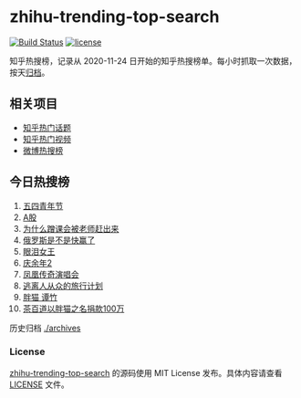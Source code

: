 # zhihu-trending-top-search

[![Build Status](https://github.com/justjavac/zhihu-trending-top-search/workflows/ci/badge.svg?branch=main)](https://github.com/justjavac/zhihu-trending-top-search/actions)
[![license](https://img.shields.io/github/license/justjavac/zhihu-trending-top-search)](https://github.com/justjavac/zhihu-trending-top-search/blob/main/LICENSE)

知乎热搜榜，记录从 2020-11-24 日开始的知乎热搜榜单。每小时抓取一次数据，按天[归档](./archives)。

## 相关项目

- [知乎热门话题](https://github.com/justjavac/zhihu-trending-hot-questions)
- [知乎热门视频](https://github.com/justjavac/zhihu-trending-hot-video)
- [微博热搜榜](https://github.com/justjavac/weibo-trending-hot-search)

## 今日热搜榜

<!-- BEGIN -->
<!-- 最后更新时间 Tue May 07 2024 02:15:34 GMT+0800 (China Standard Time) -->

1. [五四青年节](https://www.zhihu.com/search?q=%E4%BA%94%E5%9B%9B%E9%9D%92%E5%B9%B4%E8%8A%82)
1. [A股](https://www.zhihu.com/search?q=A%E8%82%A1)
1. [为什么蹭课会被老师赶出来](https://www.zhihu.com/search?q=%E4%B8%BA%E4%BB%80%E4%B9%88%E8%B9%AD%E8%AF%BE%E4%BC%9A%E8%A2%AB%E8%80%81%E5%B8%88%E8%B5%B6%E5%87%BA%E6%9D%A5)
1. [俄罗斯是不是快赢了](https://www.zhihu.com/search?q=%E4%BF%84%E7%BD%97%E6%96%AF%E6%98%AF%E4%B8%8D%E6%98%AF%E5%BF%AB%E8%B5%A2%E4%BA%86)
1. [眼泪女王](https://www.zhihu.com/search?q=%E7%9C%BC%E6%B3%AA%E5%A5%B3%E7%8E%8B)
1. [庆余年2](https://www.zhihu.com/search?q=%E5%BA%86%E4%BD%99%E5%B9%B42)
1. [凤凰传奇演唱会](https://www.zhihu.com/search?q=%E5%87%A4%E5%87%B0%E4%BC%A0%E5%A5%87%E6%BC%94%E5%94%B1%E4%BC%9A)
1. [逃离人从众的旅行计划](https://www.zhihu.com/search?q=%E9%80%83%E7%A6%BB%E4%BA%BA%E4%BB%8E%E4%BC%97%E7%9A%84%E6%97%85%E8%A1%8C%E8%AE%A1%E5%88%92)
1. [胖猫 谭竹](https://www.zhihu.com/search?q=%E8%83%96%E7%8C%AB%20%E8%B0%AD%E7%AB%B9)
1. [茶百道以胖猫之名捐款100万](https://www.zhihu.com/search?q=%E8%8C%B6%E7%99%BE%E9%81%93%E4%BB%A5%E8%83%96%E7%8C%AB%E4%B9%8B%E5%90%8D%E6%8D%90%E6%AC%BE100%E4%B8%87)

<!-- END -->

历史归档 [./archives](./archives)

### License

[zhihu-trending-top-search](https://github.com/justjavac/zhihu-trending-top-search) 的源码使用 MIT License
发布。具体内容请查看 [LICENSE](./LICENSE) 文件。
